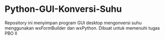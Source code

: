 # Python-GUI-Konversi-Suhu

Repository ini menyimpan program GUI desktop mengonversi suhu menggunakan wxFormBuilder dan wxPython.
Dibuat untuk memenuhi tugas PBO II
